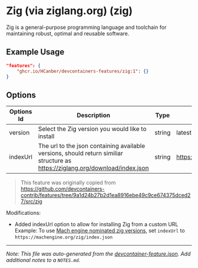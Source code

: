 
# Zig (via ziglang.org) (zig)

Zig is a general-purpose programming language and toolchain for maintaining robust, optimal and reusable software.

## Example Usage

```json
"features": {
    "ghcr.io/HCanber/devcontainers-features/zig:1": {}
}
```

## Options

| Options Id | Description | Type | Default Value |
|-----|-----|-----|-----|
| version | Select the Zig version you would like to install | string | latest |
| indexUrl | The url to the json containing available versions, should return similiar structure as https://ziglang.org/download/index.json | string | https://ziglang.org/download/index.json |

> This feature was originally copied from  https://github.com/devcontainers-contrib/features/tree/9a1d24b27b2d1ea8916ebe49c9ce674375dced27/src/zig

Modifications:
- Added indexUrl option to allow for installing Zig from a custom URL
  Example: To use [Mach engine nominated zig versions](https://machengine.org/about/nominated-zig/), set `indexUrl` to `https://machengine.org/zig/index.json`
  

---

_Note: This file was auto-generated from the [devcontainer-feature.json](https://github.com/HCanber/devcontainers-features/blob/main/src/zig/devcontainer-feature.json).  Add additional notes to a `NOTES.md`._
